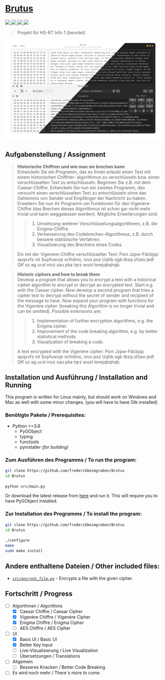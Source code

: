 # [Brutus](https://github.com/frederikbeimgraben/Brutus)

<p float="left">
  <a href="https://github.com/frederikbeimgraben/Brutus/actions/workflows/makefile.yml">
    <img src="https://github.com/frederikbeimgraben/Brutus/actions/workflows/makefile.yml/badge.svg"/>
  </a>
  <a href="https://github.com/frederikbeimgraben/Brutus/actions/workflows/pylint.yml">
    <img src="https://github.com/frederikbeimgraben/Brutus/actions/workflows/pylint.yml/badge.svg"/>
  </a>
  <a href="https://github.com/frederikbeimgraben/Brutus/actions/workflows/codeql.yml">
    <img src="https://github.com/frederikbeimgraben/Brutus/actions/workflows/codeql.yml/badge.svg"/>
  </a>
  <a href="https://github.com/frederikbeimgraben/Brutus/actions/workflows/bandit.yml">
    <img src="https://github.com/frederikbeimgraben/Brutus/actions/workflows/bandit.yml/badge.svg"/>
  </a>
</p>


> Projekt für HS-RT Info 1 (benotet) 




![Brutus](img/Brutus.png)

## Aufgabenstellung / Assignment
> **Historische Chiffren und wie man sie brechen kann** \
Entwickeln Sie ein Programm, das es Ihnen erlaubt einen Text mit einem historischen Chiffrier-
algorithmus zu verschlüsseln bzw. einen verschlüsselten Text zu entschlüsseln. Beginnen Sie z.B. mit
dem Caesar-Chiffre. Entwickeln Sie nun ein zweites Programm, das versucht einen verschlüsselten
Text zu entschlüsseln ohne das Geheimnis von Sender und Empfänger der Nachricht zu haben.
Erweitern Sie nun ihr Programm um Funktionen für den Vigenère-Chiffre (das Brechen dieses
Algorithmus ist schon gar nicht mehr trivial und kann weggelassen werden).
Mögliche Erweiterungen sind:
>> 1. Umsetzung weiterer Verschlüsselungsalgorithmen, z.B. die Enigma-Chiffre.
>> 2. Verbesserung des Codebrechen-Algorithmus, z.B. durch bessere statistische Verfahren.
>> 3. Visualisierung des Brechens eines Codes.
>>
> Ein mit der Vigenère-Chiffre verschlüsselter Text:
Psm Jzpw-Fdcbjqc spqxvfz nit Sopfuwvje vcfrdmo, iovo poz Uqhb ogb tbzq ofzeo jed! Qtf oz ag ucsl
nioz sau pka tqrz wuot torejqbqhqb.

> **Historic ciphers and how to break them** \
Develop a program that allows you to encrypt a text with a historical cipher
algorithm to encrypt or decrypt an encrypted text. Start e.g. with
the Caesar cipher. Now develop a second program that tries a cipher text to decrypt without the secret of sender and recipient of the message to have.
Now expand your program with functions for the Vigenère cipher (breaking this
Algorithm is no longer trivial and can be omitted).
Possible extensions are:
>> 1. Implementation of further encryption algorithms, e.g. the Enigma cipher.
>> 2. Improvement of the code breaking algorithm, e.g. by better statistical methods.
>> 3. Visualization of breaking a code.
>>
> A text encrypted with the Vigenère cipher:
Psm Jzpw-Fdcbjqc spqxvfz nit Sopfuwvje vcfrdmo, iovo poz Uqhb ogb tbzq ofzeo jed! Qtf oz ag ucsl
nioz sau pka tqrz wuot torejqbqhqb.

## Installation und Ausführung / Installation and Running

This program is written for Linus mainly, but should work on Windows and Mac as well with some minor changes. (you will have to have Gtk installed)

### Benötigte Pakete / Prerequisites:
- Python >=3.8
  - PyGObject
  - typing
  - functools
  - pyinstaller *(for building)*

### Zum Ausführen des Programms / To run the program:
```sh
git clone https://github.com/frederikbeimgraben/Brutus
cd Brutus

python src/main.py
```

Or download the latest release from [here](https://github.com/frederikbeimgraben/Brutus/releases) and run it.
This will require you to have PyGObject installed.

### Zur Installation des Programms / To install the program:
```sh
git clone https://github.com/frederikbeimgraben/Brutus
cd Brutus

./configure
make
sudo make install
```

## Andere enthaltene Dateien / Other included files:
- [`src/encrypt_file.py`](https://github.com/frederikbeimgraben/Brutus/wiki/Encrypt-File-CLI-Tool) - Encrypts a file with the given cipher.

## Fortschritt / Progress
- [ ] Algorthmen / Algorithms
  - [x] Caesar Chiffre / Caesar Cipher
  - [x] Vigenère Chiffre / Vigenère Cipher
  - [x] Enigma Chiffre / Enigma Cipher
  - [ ] AES Chiffre / AES Cipher
- [ ] UI
  - [x] Basis UI / Basic UI
  - [x] Better Key Input
  - [ ] Live-Visualisierung / Live Visualization
  - [ ] Übersetzungen / Translations
- [ ] Allgemein
  - [ ] Besseres Knacken / Better Code Breaking
- [ ] Es wird noch mehr / There´s more to come
